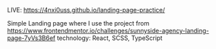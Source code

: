 
LIVE: https://4nxi0uss.github.io/landing-page-practice/

Simple Landing page where I use the project from https://www.frontendmentor.io/challenges/sunnyside-agency-landing-page-7yVs3B6ef
technology: React, SCSS, TypeScript 
